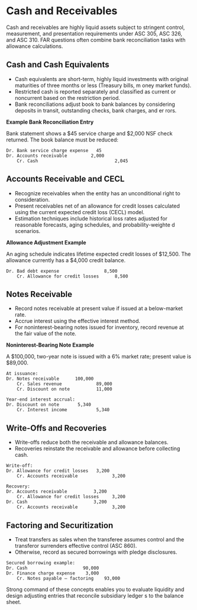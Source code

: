 # Cash and Receivables

Cash and receivables are highly liquid assets subject to stringent control, measurement, and presentation requirements under ASC
 305, ASC 326, and ASC 310. FAR questions often combine bank reconciliation tasks with allowance calculations.

## Cash and Cash Equivalents

- Cash equivalents are short-term, highly liquid investments with original maturities of three months or less (Treasury bills, m
oney market funds).
- Restricted cash is reported separately and classified as current or noncurrent based on the restriction period.
- Bank reconciliations adjust book to bank balances by considering deposits in transit, outstanding checks, bank charges, and er
rors.

**Example Bank Reconciliation Entry**

Bank statement shows a $45 service charge and $2,000 NSF check returned. The book balance must be reduced:

```text
Dr. Bank service charge expense   45
Dr. Accounts receivable         2,000
    Cr. Cash                             2,045
```

## Accounts Receivable and CECL

- Recognize receivables when the entity has an unconditional right to consideration.
- Present receivables net of an allowance for credit losses calculated using the current expected credit loss (CECL) model.
- Estimation techniques include historical loss rates adjusted for reasonable forecasts, aging schedules, and probability-weighte
d scenarios.

**Allowance Adjustment Example**

An aging schedule indicates lifetime expected credit losses of $12,500. The allowance currently has a $4,000 credit balance.

```text
Dr. Bad debt expense                 8,500
    Cr. Allowance for credit losses      8,500
```

## Notes Receivable

- Record notes receivable at present value if issued at a below-market rate.
- Accrue interest using the effective interest method.
- For noninterest-bearing notes issued for inventory, record revenue at the fair value of the note.

**Noninterest-Bearing Note Example**

A $100,000, two-year note is issued with a 6% market rate; present value is $89,000.

```text
At issuance:
Dr. Notes receivable      100,000
    Cr. Sales revenue             89,000
    Cr. Discount on note          11,000

Year-end interest accrual:
Dr. Discount on note       5,340
    Cr. Interest income           5,340
```

## Write-Offs and Recoveries

- Write-offs reduce both the receivable and allowance balances.
- Recoveries reinstate the receivable and allowance before collecting cash.

```text
Write-off:
Dr. Allowance for credit losses   3,200
    Cr. Accounts receivable             3,200

Recovery:
Dr. Accounts receivable          3,200
    Cr. Allowance for credit losses     3,200
Dr. Cash                         3,200
    Cr. Accounts receivable             3,200
```

## Factoring and Securitization

- Treat transfers as sales when the transferee assumes control and the transferor surrenders effective control (ASC 860).
- Otherwise, record as secured borrowings with pledge disclosures.

```text
Secured borrowing example:
Dr. Cash                     90,000
Dr. Finance charge expense    3,000
    Cr. Notes payable – factoring    93,000
```

Strong command of these concepts enables you to evaluate liquidity and design adjusting entries that reconcile subsidiary ledger
s to the balance sheet.
